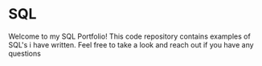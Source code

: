 # SQL
Welcome to my SQL Portfolio! This code repository contains examples of SQL's i have written. Feel free to take a look and reach out if you have any questions
